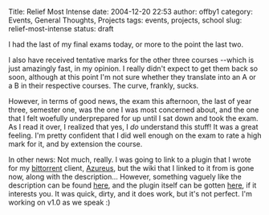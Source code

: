 Title: Relief Most Intense
date: 2004-12-20 22:53
author: offby1
category: Events, General Thoughts, Projects
tags: events, projects, school
slug: relief-most-intense
status: draft

I had the last of my final exams today, or more to the point the last two.

I also have received tentative marks for the other three courses --which is just amazingly fast, in my opinion. I really didn't expect to get them back so soon, although at this point I'm not sure whether they translate into an A or a B in their respective courses. The curve, frankly, sucks.

However, in terms of good news, the exam this afternoon, the last of year three, semester one, was the one I was most concerned about, and the one that I felt woefully underprepared for up until I sat down and took the exam. As I read it over, I realized that yes, I _do_ understand this stuff! It was a great feeling. I'm pretty confident that I did well enough on the exam to rate a high mark for it, and by extension the course.

In other news: Not much, really. I was going to link to a plugin that I wrote for my [bittorrent](<http://bittorrent.com/>) client, [Azureus](<http://azureus.sourceforge.net/>), but the wiki that I linked to it from is gone now, along with the description\... However, something vaguely like the description can be found [here]([http://sourceforge.net/forum/forum.php?thread_id=1195811&forum_id=377614](http://sourceforge.net/forum/forum.php?thread_id=1195811&forum_id=377614)), and the plugin itself can be gotten [here](/plugins/azautostop0_1.zip), if it interests you. It was quick, dirty, and it does work, but it's not perfect. I'm working on v1.0 as we speak :)
